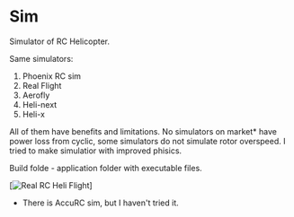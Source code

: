 # Sim
Simulator of RC Helicopter.

Same simulators:
1) Phoenix RC sim
2) Real Flight
3) Aerofly
4) Heli-next
5) Heli-x

All of them have benefits and limitations. No simulators on market* have power loss from cyclic, some simulators do not simulate rotor overspeed. I tried to make simulatior with improved phisics. 

Build folde - application folder with executable files.

[![Real RC Heli Flight ](https://img.youtube.com/watch?v=gEtfvpFkhK0&t/0.jpg)]

* There is AccuRC sim, but I haven't tried it.
